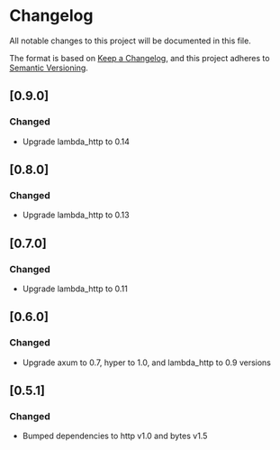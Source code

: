 # Changelog

All notable changes to this project will be documented in this file.

The format is based on [Keep a Changelog](https://keepachangelog.com/en/1.1.0/),
and this project adheres to [Semantic Versioning](https://semver.org/spec/v2.0.0.html).

## [0.9.0]

### Changed

- Upgrade lambda_http to 0.14

## [0.8.0]

### Changed

- Upgrade lambda_http to 0.13

## [0.7.0]

### Changed

- Upgrade lambda_http to 0.11

## [0.6.0]

### Changed

- Upgrade axum to 0.7, hyper to 1.0, and lambda_http to 0.9 versions

## [0.5.1]

### Changed

- Bumped dependencies to http v1.0 and bytes v1.5

